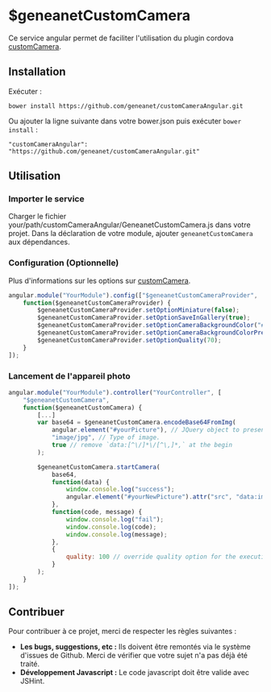 # $geneanetCustomCamera

Ce service angular permet de faciliter l'utilisation du plugin cordova [customCamera](https://github.com/geneanet/customCamera).

## Installation

Exécuter :

    bower install https://github.com/geneanet/customCameraAngular.git

Ou ajouter la ligne suivante dans votre bower.json puis exécuter `bower install` :

    "customCameraAngular": "https://github.com/geneanet/customCameraAngular.git"

## Utilisation

### Importer le service

Charger le fichier your/path/customCameraAngular/GeneanetCustomCamera.js dans votre projet.
Dans la déclaration de votre module, ajouter `geneanetCustomCamera` aux dépendances.

### Configuration (Optionnelle)

Plus d'informations sur les options sur [customCamera](https://github.com/geneanet/customCamera).

``` js
angular.module("YourModule").config(["$geneanetCustomCameraProvider",
    function($geneanetCustomCameraProvider) {
        $geneanetCustomCameraProvider.setOptionMiniature(false);
        $geneanetCustomCameraProvider.setOptionSaveInGallery(true);
        $geneanetCustomCameraProvider.setOptionCameraBackgroundColor("#d45f13");
        $geneanetCustomCameraProvider.setOptionCameraBackgroundColorPressed("#145612");
        $geneanetCustomCameraProvider.setOptionQuality(70);
    }
]);
```

### Lancement de l'appareil photo

``` js
angular.module("YourModule").controller("YourController", [
    "$geneanetCustomCamera",
    function($geneanetCustomCamera) {
        [...]
        var base64 = $geneanetCustomCamera.encodeBase64FromImg(
            angular.element("#yourPicture"), // JQuery object to present your picture for the background.
            "image/jpg", // Type of image.
            true // remove `data:[^\/]*\/[^\,]*,` at the begin
        );

        $geneanetCustomCamera.startCamera(
            base64,
            function(data) {
                window.console.log("success");
                angular.element("#yourNewPicture").attr("src", "data:image/jpeg;base64,"+data);
            },
            function(code, message) {
                window.console.log("fail");
                window.console.log(code);
                window.console.log(message);
            },
            {
                quality: 100 // override quality option for the execution. Can override all options.
            }
        );
    }
]);
```

## Contribuer

Pour contribuer à ce projet, merci de respecter les règles suivantes :
+ **Les bugs, suggestions, etc :** Ils doivent être remontés via le système d'issues de Github. Merci de vérifier que votre sujet n'a pas déjà été traité.
+ **Développement Javascript :** Le code javascript doit être valide avec JSHint.
